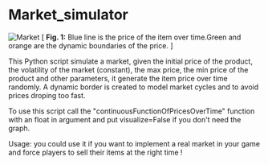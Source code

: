 # Market_simulator

![Market](https://github.com/Multielio/Market_simulator/blob/master/example.png)
[
**Fig. 1:** Blue line is the price of the item over time.Green and orange are the dynamic boundaries of the price.
]



This Python script simulate a market, given the initial price of the product, the volatility of the market (constant), the max price, the min price of the product and other parameters, it generate the item price over time randomly.
A dynamic border is created to model market cycles and to avoid prices droping too fast.

To use this script call the "continuousFunctionOfPricesOverTime" function with an float in argument and put visualize=False if you don't need the graph.

Usage: you could use it if you want to implement a real market in your game and force players to sell their items at the right time !
